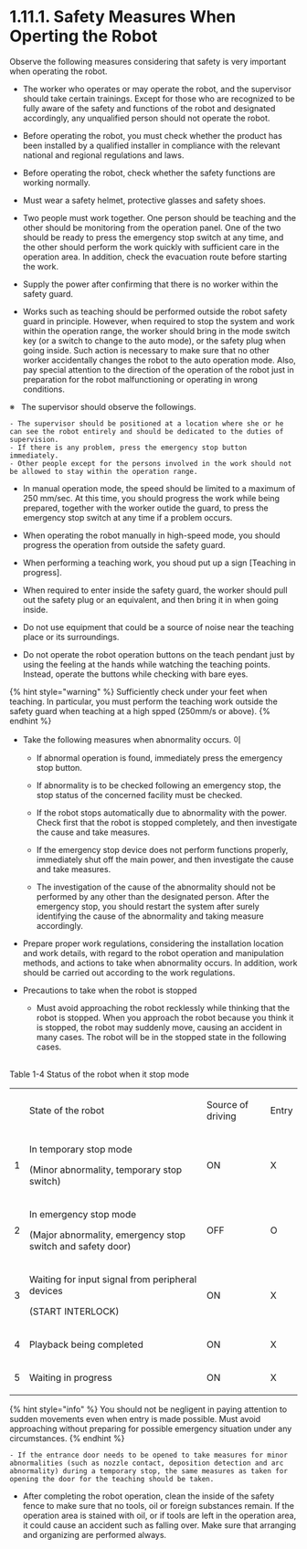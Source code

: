 ﻿# 1.11.1. Safety Measures When Operting the Robot 

Observe the following measures considering that safety is very important when operating the robot.
*	The worker who operates or may operate the robot, and the supervisor should take certain trainings. Except for those who are recognized to be fully aware of the safety and functions of the robot and designated accordingly, any unqualified person should not operate the robot.

*	Before operating the robot, you must check whether the product has been installed by a qualified installer in compliance with the relevant national and regional regulations and laws.

*	Before operating the robot, check whether the safety functions are working normally.

*	Must wear a safety helmet, protective glasses and safety shoes. 

*	Two people must work together. One person should be teaching and the other should be monitoring from the operation panel. One of the two should be ready to press the emergency stop switch at any time, and the other should perform the work quickly with sufficient care in the operation area. In addition, check the evacuation route before starting the work. 

*	Supply the power after confirming that there is no worker within the safety guard.

*	Works such as teaching should be performed outside the robot safety guard in principle. However, when required to stop the system and work within the operation range, the worker should bring in the mode switch key (or a switch to change to the auto mode), or the safety plug when going inside. Such action is necessary to make sure that no other worker accidentally changes the robot to the auto operation mode. Also, pay special attention to the direction of the operation of the robot just in preparation for the robot malfunctioning or operating in wrong conditions.

※   The supervisor should observe the followings.
            
    - The supervisor should be positioned at a location where she or he can see the robot entirely and should be dedicated to the duties of supervision.
    - If there is any problem, press the emergency stop button immediately.
    - Other people except for the persons involved in the work should not be allowed to stay within the operation range.

* In manual operation mode, the speed should be limited to a maximum of 250 mm/sec. At this time, you should progress the work while being prepared, together with the worker outide the guard, to press the emergency stop switch at any time if a problem occurs.

*	When operating the robot manually in high-speed mode, you should progress the operation from outside the safety guard.

*	When performing a teaching work, you shoud put up a sign [Teaching in progress]. 

*	When required to enter inside the safety guard, the worker should pull out the safety plug or an equivalent, and then bring it in when going inside.

*	Do not use equipment that could be a source of noise near the teaching place or its surroundings.

*	Do not operate the robot operation buttons on the teach pendant just by using the feeling at the hands while watching the teaching points. Instead, operate the buttons while checking with bare eyes.

{% hint style="warning" %}
Sufficiently check under your feet when teaching. In particular, you must perform the teaching work outside the safety guard when teaching at a high spped (250mm/s or above).
{% endhint %}


* 	Take the following measures when abnormality occurs.
이
     - 	If abnormal operation is found, immediately press the emergency stop button.

     - 	If abnormality is to be checked following an emergency stop, the stop status of the concerned facility must be checked.

     - 	If the robot stops automatically due to abnormality with the power. Check first that the robot is stopped completely, and then investigate the cause and take measures.

     - 	If the emergency stop device does not perform functions properly, immediately shut off the main power, and then investigate the cause and take measures.

     - 	The investigation of the cause of the abnormality should not be performed by any other than the designated person. After the emergency stop, you should restart the system after surely identifying the cause of the abnormality and taking measure accordingly.

* 	Prepare proper work regulations, considering the installation location and work details, with regard to the robot operation and manipulation methods, and actions to take when abnormality occurs. In addition, work should be carried out according to the work regulations.
*	Precautions to take when the robot is stopped

    * Must avoid approaching the robot recklessly while thinking that the robot is stopped. When you approach the robot because you think it is stopped, the robot may suddenly move, causing an accident in many cases. The robot will be in the stopped state in the following cases.<br/><br/>


Table 1-4 Status of the robot when it stop mode
<table>
<tbody>
<tr class="odd">
<td></td>
<td><p>State of the robot</p></td>
<td><p>Source of driving</p></td>
<td><p>Entry</p></td>
</tr>
<tr class="even">
<td><p>1</p></td>
<td><p>In temporary stop mode</p>
<p>(Minor abnormality, temporary stop switch)</p></td>
<td><p>ON</p></td>
<td><p>X</p></td>
</tr>
<tr class="odd">
<td><p>2</p></td>
<td><p>In emergency stop mode</p>
<p>(Major abnormality, emergency stop switch and safety door)</p></td>
<td><p>OFF</p></td>
<td><p>O</p></td>
</tr>
<tr class="even">
<td><p>3</p></td>
<td><p>Waiting for input signal from peripheral devices</p>
<p>(START INTERLOCK)</p></td>
<td><p>ON</p></td>
<td><p>X</p></td>
</tr>
<tr class="odd">
<td><p>4</p></td>
<td><p>Playback being completed</p></td>
<td><p>ON</p></td>
<td><p>X</p></td>
</tr>
<tr class="even">
<td><p>5</p></td>
<td><p>Waiting in progress</p></td>
<td><p>ON</p></td>
<td><p>X</p></td>
</tr>
</tbody>
</table>

{% hint style="info" %}
You should not be negligent in paying attention to sudden movements even when entry is made possible. Must avoid approaching without preparing for possible emergency situation under any circumstances.
{% endhint %}

  
    - If the entrance door needs to be opened to take measures for minor abnormalities (such as nozzle contact, deposition detection and arc abnormality) during a temporary stop, the same measures as taken for opening the door for the teaching should be taken.

* After completing the robot operation, clean the inside of the safety fence to make sure that no tools, oil or foreign substances remain. If the operation area is stained with oil, or if tools are left in the operation area, it could cause an accident such as falling over. Make sure that arranging and organizing are performed always.
